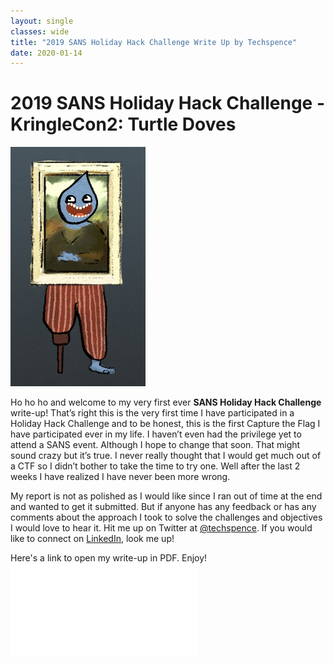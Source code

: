 ```yaml
---
layout: single
classes: wide
title: "2019 SANS Holiday Hack Challenge Write Up by Techspence"
date: 2020-01-14
---
```


# 2019 SANS Holiday Hack Challenge - KringleCon2: Turtle Doves

![techspenceHHAvatar.png](assets\holidayhack\techspenceHHAvatar.png)

Ho ho ho and welcome to my very first ever **SANS Holiday Hack Challenge** write-up! That’s right this is the very first time I have participated in a Holiday Hack Challenge and to be honest, this is the first Capture the Flag I have participated ever in my life. I haven’t even had the privilege yet to attend a SANS event. Although I hope to change that soon. That might sound crazy but it’s true. I never really thought that I would get much out of a CTF so I didn’t bother to take the time to try one. Well after the last 2 weeks I have realized I have never been more wrong.

My report is not as polished as I would like since I ran out of time at the end and wanted to get it submitted. But if anyone has any feedback or has any comments about the approach I took to solve the challenges and objectives I would love to hear it. Hit me up on Twitter at [@techspence](https://twitter.com/techspence). If you would like to connect on [LinkedIn](https://www.linkedin.com/in/spenceralessi/), look me up!

Here's a link to open my write-up in PDF. Enjoy!
![2019-SANS-Holiday-Hack-Challenge-Write-Up-by-Techspence.pdf](assets\holidayhack\2019-SANS-Holiday-Hack-Challenge-Write-Up-by-Techspence.pdf)